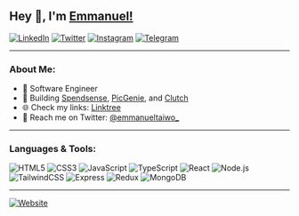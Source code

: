 ## Hey 👋, I'm [Emmanuel!](https://github.com/emmanueltaiwo/)

[![LinkedIn](https://img.shields.io/badge/LinkedIn-0e76a8?style=flat&logo=linkedin&logoColor=white)](https://www.linkedin.com/in/emmanueloluwafunso/)
[![Twitter](https://img.shields.io/badge/Twitter-00acee?style=flat&logo=twitter&logoColor=white)](https://twitter.com/emmanueltaiwo_)
[![Instagram](https://img.shields.io/badge/Instagram-e4405f?style=flat&logo=instagram&logoColor=white)](https://www.instagram.com/iamemmzy_/)
[![Telegram](https://img.shields.io/badge/Telegram-0088cc?style=flat&logo=telegram&logoColor=white)](https://t.me/iamemmzy)

---

### About Me:
- 💼 Software Engineer
- 🚀 Building [Spendsense](https://spendsense.com.ng), [PicGenie](https://picgenie.vercel.app), and [Clutch](https://cluthapp.vercel.app)
- 🌐 Check my links: [Linktree](https://linktr.ee/taiwoemmanuel)
- 💬 Reach me on Twitter: [@emmanueltaiwo_](https://twitter.com/emmanueltaiwo_)

---

### Languages & Tools:

<img src="https://img.shields.io/badge/HTML5-E34F26?style=flat-square&logo=html5&logoColor=white" alt="HTML5" /> 
<img src="https://img.shields.io/badge/CSS3-1572B6?style=flat-square&logo=css3&logoColor=white" alt="CSS3" />
<img src="https://img.shields.io/badge/JavaScript-F7DF1E?style=flat-square&logo=javascript&logoColor=black" alt="JavaScript" />
<img src="https://img.shields.io/badge/TypeScript-007ACC?style=flat-square&logo=typescript&logoColor=white" alt="TypeScript" />
<img src="https://img.shields.io/badge/React-20232A?style=flat-square&logo=react&logoColor=61DAFB" alt="React" /> 
<img src="https://img.shields.io/badge/Node.js-43853D?style=flat-square&logo=node.js&logoColor=white" alt="Node.js" />
<img src="https://img.shields.io/badge/Tailwind_CSS-38B2AC?style=flat-square&logo=tailwind-css&logoColor=white" alt="TailwindCSS" /> 
<img src="https://img.shields.io/badge/Express.js-404D59?style=flat-square" alt="Express" /> 
<img src="https://img.shields.io/badge/Redux-593D88?style=flat-square&logo=redux&logoColor=white" alt="Redux" />
<img src="https://img.shields.io/badge/MongoDB-4EA94B?style=flat-square&logo=mongodb&logoColor=white" alt="MongoDB" />

---

[![Website](https://img.shields.io/badge/Website-3b5998?style=flat-square&logo=google-chrome&logoColor=white)](https://dev.emmanueltaiwo.com.ng/)
